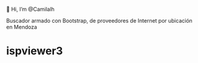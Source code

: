 👋 Hi, I’m @Camilalh

Buscador armado con Bootstrap, de proveedores de Internet por ubicación en Mendoza
# ispviewer3
